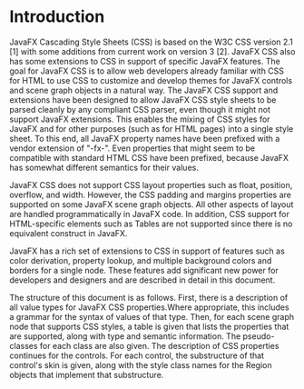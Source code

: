 Introduction
==============

JavaFX Cascading Style Sheets (CSS) is based on the W3C CSS version 2.1 [1] with some additions from current work on version 3 [2]. JavaFX CSS also has some extensions to CSS in support of specific JavaFX features. The goal for JavaFX CSS is to allow web developers already familiar with CSS for HTML to use CSS to customize and develop themes for JavaFX controls and scene graph objects in a natural way. The JavaFX CSS support and extensions have been designed to allow JavaFX CSS style sheets to be parsed cleanly by any compliant CSS parser, even though it might not support JavaFX extensions. This enables the mixing of CSS styles for JavaFX and for other purposes (such as for HTML pages) into a single style sheet. To this end, all JavaFX property names have been prefixed with a vendor extension of "-fx-". Even properties that might seem to be compatible with standard HTML CSS have been prefixed, because JavaFX has somewhat different semantics for their values.

JavaFX CSS does not support CSS layout properties such as float, position, overflow, and width. However, the CSS padding and margins properties are supported on some JavaFX scene graph objects. All other aspects of layout are handled programmatically in JavaFX code. In addition, CSS support for HTML-specific elements such as Tables are not supported since there is no equivalent construct in JavaFX.

JavaFX has a rich set of extensions to CSS in support of features such as color derivation, property lookup, and multiple background colors and borders for a single node. These features add significant new power for developers and designers and are described in detail in this document.

The structure of this document is as follows. First, there is a description of all value types for JavaFX CSS properties.Where appropriate, this includes a grammar for the syntax of values of that type. Then, for each scene graph node that supports CSS styles, a table is given that lists the properties that are supported, along with type and semantic information. The pseudo-classes for each class are also given. The description of CSS properties continues for the controls. For each control, the substructure of that control's skin is given, along with the style class names for the Region objects that implement that substructure.
